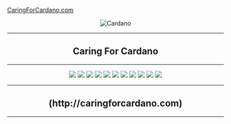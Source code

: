 [CaringForCardano.com](http://caringforcardano.com)
<div align="center">
  <body>
    <img src="http://caringforcardano.com/images/carincardano.png" alt="Cardano" />
  </body>
  <hr />
    <h2 align="center" style="border-bottom: none">Caring For Cardano</h2>
  <hr/>
  <img src="http://caringforcardano.com/images/carindashboard.png" />
  <img src="http://caringforcardano.com/images/prices.png" />
  <img src="http://caringforcardano.com/images/adabtcprices.png" />
  <img src="http://caringforcardano.com/images/adaprices.png" />
  <img src="http://caringforcardano.com/images/btcprices.png" />
  <img src="http://caringforcardano.com/images/milkprices.png" />
  <img src="http://caringforcardano.com/images/wmtprices.png" />
  <img src="http://caringforcardano.com/images/myieldprices.png" />
  <img src="http://caringforcardano.com/images/tunaprices.png" />
  <img src="http://caringforcardano.com/images/optprices.png" />
  <img src="http://caringforcardano.com/images/scrollingforsale.gif" />
</div>
<div align="center">
  <hr />
    <h2 align="center" style="border-bottom: none">(http://caringforcardano.com)</h2>
  <hr/>
</div>
